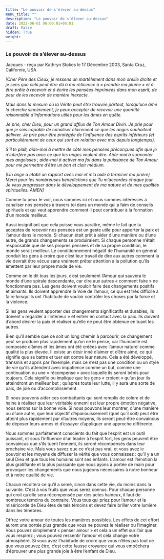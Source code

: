 ```yaml
---
title: "Le pouvoir de s’élever au-dessus"
menu_title: ""
description: "Le pouvoir de s’élever au-dessus"
date: 2022-06-01 06:00:01+00:81
draft: False
hidden: True
weight:
---
```

### Le pouvoir de s’élever au-dessus

Jacques - reçu par Kathryn Stokes le 17 Décembre 2003, Santa Cruz, Californie, USA.

*[Cher Père des Cieux, je ressens un martèlement dans mon oreille droite et je sens que cela peut être dû à ma réticence à « prendre ma plume » et à être prête à recevoir et à écrire les pensées imprimées dans mon esprit, de peur de les recevoir de manière inexacte.*

*Mais dans la mesure où la Vérité peut être trouvée partout, lorsqu’une âme la cherche sincèrement, je peux accepter de recevoir une quantité raisonnable d’informations utiles pour les âmes en quête.*

*Je prie, cher Dieu, pour un grand afflux de Ton Amour Divin. Je prie pour que je sois capable de canaliser clairement ce que les anges souhaitent délivrer. Je prie pour être protégée de l’influence des esprits inférieurs (et particulièrement de ceux qui sont en relation avec moi depuis longtemps).*

*S’il te plaît, aide-moi à mettre de côté mes pensées préconçues afin que je n’interfère pas avec ce que les anges veulent dire. Aide-moi à surmonter mes angoisses ; aide-moi à activer ma foi dans la puissance de Ton Amour pour me permettre d’être un bon et clair médium.*

*(Un ange a établi un rapport avec moi et m’a aidé à terminer ma prière) Merci pour les nombreuses bénédictions que Tu m’accordes chaque jour. Je veux progresser dans le développement de ma nature et de mes qualités spirituelles. AMEN]*

Comme tu peux le voir, nous sommes ici et nous sommes intéressés à canaliser nos pensées à travers toi dans un monde qui a faim de conseils spirituels et qui veut apprendre comment il peut contribuer à la formation d’un monde meilleur.

Aussi insignifiant que cela puisse vous paraître, même le fait que tu acceptes de recevoir nos pensées est un geste utile pour apporter la paix et l’amour dans le monde. Si chacun était prêt à aider d’une manière ou d’une autre, de grands changements se produiraient. Si chaque personne n’était responsable que de ses propres pensées et de sa propre condition, le monde serait meilleur. Le conditionnement négatif de l’humanité en général conduit les gens à croire que c’est leur travail de dire aux autres comment la vie devrait être vécue sans vraiment prêter attention à la pollution qu’ils émettent par leur propre mode de vie.

Comme on le dit tous les jours, c’est seulement l’Amour qui sauvera le monde d’une spirale descendante, car dire aux autres « comment faire » ne fonctionnera pas. Les gens doivent vouloir faire des changements positifs et aimants. Ils doivent apprendre la Voie de l’amour, ce qui est très difficile à faire lorsqu’ils ont l’habitude de vouloir contrôler les choses par la force et la violence.

Si les gens veulent apporter des changements significatifs et durables, ils doivent « regarder à l’intérieur » et entrer en contact avec la paix. Ils doivent d’abord désirer la paix et réaliser qu’elle ne peut être obtenue en tuant les autres.

Bien qu’il semble que ce soit un long chemin à parcourir, ce changement peut se produire plus rapidement qu’on ne le pense, car l’humanité est composée d’âmes et les âmes ont été créées avec l’amour naturel comme qualité la plus élevée. Il existe un désir inné d’aimer et d’être aimé, ce qui signifie que se battre et tuer est contre leur nature. Cela a été développé, transmis et appris par l’exemple, mais ce n’est pas une condition ou un style de vie qu’ils attendent avec impatience comme un but, comme une continuation ou une « récompense » avec laquelle ils seront bénis pour toujours. Cela signifie ou implique que les gens « croient » qu’un jour ils atteindront un meilleur but ; qu’après toute leur lutte, il y aura une sorte de paix, de joie ou d’accomplissement.

Si nous pouvons aider ces combattants qui sont remplis de colère et de haine à réaliser que leur véritable ennemi est leur propre émotion négative, nous serons sur la bonne voie. Si nous pouvons leur montrer, d’une manière ou d’une autre, que leur objectif d’épanouissement (quel qu’il soit) peut être atteint plus rapidement par d’autres moyens, ils seront peut-être convaincus de déposer leurs armes et d’essayer d’appliquer une approche différente.

Nous sommes parfaitement conscients du fait que l’esprit est un outil puissant, et sous l’influence d’un leader à l’esprit fort, les gens peuvent être convaincus que s’ils tuent l’ennemi, ils seront récompensés dans leur prochaine vie. Mais vous savez que ce n’est pas vrai, et vous avez le pouvoir et les moyens de diffuser la vérité que vous connaissez : qu’il y a un seul Dieu et que tous les humains sont ses enfants. L’amour est l’émotion la plus gratifiante et la plus puissante que nous ayons à portée de main pour provoquer les changements que nous jugeons nécessaires à notre bonheur et à notre qualité de vie.

Chacun récoltera ce qu’il a semé, sinon dans cette vie, du moins dans la suivante. C’est à vos fruits que vous serez connus. Pour chaque personne qui croit qu’elle sera récompensée par des actes haineux, il faut de nombreux témoins du contraire. Vous tous qui priez pour l’amour et la miséricorde de Dieu êtes de tels témoins et devez faire briller votre lumière dans les ténèbres.

Offrez votre amour de toutes les manières possibles. Les effets de cet effort auront une portée plus grande que vous ne pouvez le réaliser ou l’imaginer. Vous pouvez simplement « penser amour » et cela a un effet sur l’air que vous respirez ; vous pouvez ressentir l’amour et cela change votre atmosphère. Si vous avez l’habitude de croire que vous n’êtes pas tout ce que vous pouvez être, c’est cette fausse croyance qui vous empêchera d’éprouver une plus grande joie à être l’enfant de Dieu.
